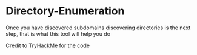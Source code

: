 # Directory-Enumeration
Once you have discovered subdomains discovering directories is the next step, that is what this tool will help you do

Credit to TryHackMe for the code
